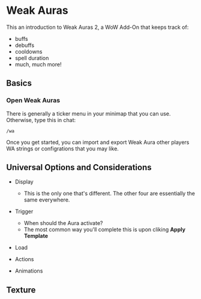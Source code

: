 # Weak Auras

This an introduction to Weak Auras 2, a WoW Add-On that keeps track of:

* buffs
* debuffs
* cooldowns
* spell duration
* much, much more!

## Basics

### Open Weak Auras

There is generally a ticker menu in your minimap that you can use. Otherwise, type this in chat:

```chat
/wa
```

Once you get started, you can import and export Weak Aura other players WA strings or configrations that you may like.

## Universal Options and Considerations

* Display
    + This is the only one that's different. The other four are essentially the same everywhere.
* Trigger
    + When should the Aura activate?
    + The most common way you'll complete this is upon cliking __Apply Template__

* Load
* Actions
* Animations


## Texture